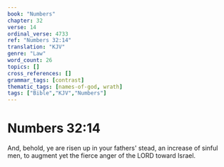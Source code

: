 ```yaml
---
book: "Numbers"
chapter: 32
verse: 14
ordinal_verse: 4733
ref: "Numbers 32:14"
translation: "KJV"
genre: "Law"
word_count: 26
topics: []
cross_references: []
grammar_tags: [contrast]
thematic_tags: [names-of-god, wrath]
tags: ["Bible","KJV","Numbers"]
---
```


# Numbers 32:14

And, behold, ye are risen up in your fathers' stead, an increase of sinful men, to augment yet the fierce anger of the LORD toward Israel.
